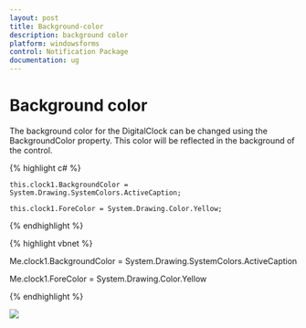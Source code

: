 ```yaml
---
layout: post
title: Background-color
description: background color
platform: windowsforms
control: Notification Package 
documentation: ug
---
```


# Background color

The background color for the DigitalClock can be changed using the BackgroundColor property. This color will be reflected in the background of the control.

{% highlight c# %}         



    this.clock1.BackgroundColor = System.Drawing.SystemColors.ActiveCaption;

    this.clock1.ForeColor = System.Drawing.Color.Yellow;

{% endhighlight %}



{% highlight vbnet %}

   Me.clock1.BackgroundColor = System.Drawing.SystemColors.ActiveCaption

   Me.clock1.ForeColor = System.Drawing.Color.Yellow

{% endhighlight %}

![](Overview_images/Overview_img109.png) 




